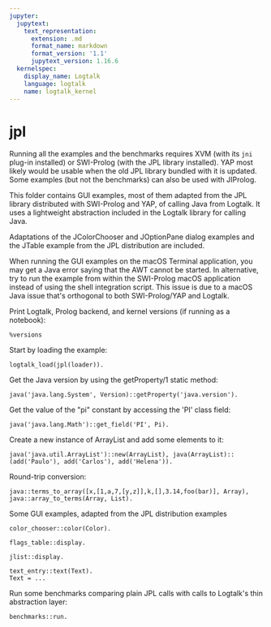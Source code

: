 ```yaml
---
jupyter:
  jupytext:
    text_representation:
      extension: .md
      format_name: markdown
      format_version: '1.1'
      jupytext_version: 1.16.6
  kernelspec:
    display_name: Logtalk
    language: logtalk
    name: logtalk_kernel
---
```


<!--
________________________________________________________________________

This file is part of Logtalk <https://logtalk.org/>  
SPDX-FileCopyrightText: 1998-2025 Paulo Moura <pmoura@logtalk.org>  
SPDX-License-Identifier: Apache-2.0

Licensed under the Apache License, Version 2.0 (the "License");
you may not use this file except in compliance with the License.
You may obtain a copy of the License at

    http://www.apache.org/licenses/LICENSE-2.0

Unless required by applicable law or agreed to in writing, software
distributed under the License is distributed on an "AS IS" BASIS,
WITHOUT WARRANTIES OR CONDITIONS OF ANY KIND, either express or implied.
See the License for the specific language governing permissions and
limitations under the License.
________________________________________________________________________
-->

# jpl

Running all the examples and the benchmarks requires XVM (with its
`jni` plug-in installed) or SWI-Prolog (with the JPL library installed).
YAP most likely would be usable when the old JPL library bundled with it
is updated. Some examples (but not the benchmarks) can also be used with
JIProlog.

This folder contains GUI examples, most of them adapted from the JPL library
distributed with SWI-Prolog and YAP, of calling Java from Logtalk. It uses
a lightweight abstraction included in the Logtalk library for calling Java.

Adaptations of the JColorChooser and JOptionPane dialog examples and the
JTable example from the JPL distribution are included.

When running the GUI examples on the macOS Terminal application, you may
get a Java error saying that the AWT cannot be started. In alternative, try
to run the example from within the SWI-Prolog macOS application instead
of using the shell integration script. This issue is due to a macOS Java
issue that's orthogonal to both SWI-Prolog/YAP and Logtalk.

Print Logtalk, Prolog backend, and kernel versions (if running as a notebook):

```logtalk
%versions
```

Start by loading the example:

```logtalk
logtalk_load(jpl(loader)).
```

Get the Java version by using the getProperty/1 static method:

```logtalk
java('java.lang.System', Version)::getProperty('java.version').
```

<!--
Version = '1.7.0_51'.
-->

Get the value of the "pi" constant by accessing the 'PI' class field:

```logtalk
java('java.lang.Math')::get_field('PI', Pi).
```

<!--
Pi = 3.141592653589793.
-->

Create a new instance of ArrayList and add some elements to it:

```logtalk
java('java.util.ArrayList')::new(ArrayList), java(ArrayList)::(add('Paulo'), add('Carlos'), add('Helena')).
```

<!--
true.
-->

Round-trip conversion:

```logtalk
java::terms_to_array([x,[1,a,7,[y,z]],k,[],3.14,foo(bar)], Array), java::array_to_terms(Array, List).
```

<!--
Array = @'J#00000140321793636416', List = [x, [1, a, 7, [y, z]], k, [], 3.14, foo(bar)].
-->

Some GUI examples, adapted from the JPL distribution examples

```logtalk
color_chooser::color(Color).
```

<!--
Color = @'J#00000140727398998200'.
-->

```logtalk
flags_table::display.
```

<!--
true.
-->

```logtalk
jlist::display.
```

<!--
true.
-->

```logtalk
text_entry::text(Text).
Text = ...
```

<!--
true.
-->

Run some benchmarks comparing plain JPL calls with calls to Logtalk's thin
abstraction layer:

```logtalk
benchmarks::run.
```

<!--
...
-->
